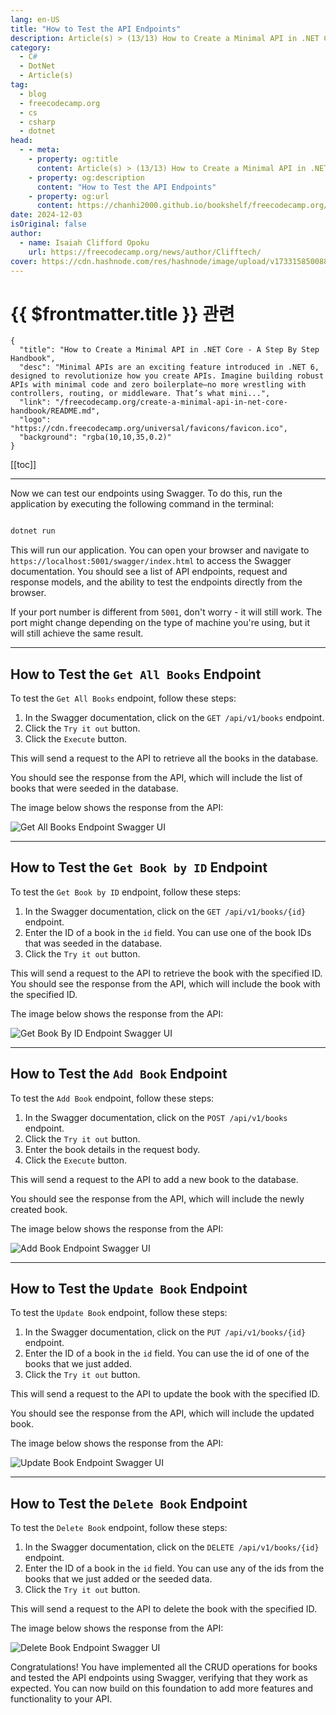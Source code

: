 ```yaml
---
lang: en-US
title: "How to Test the API Endpoints"
description: Article(s) > (13/13) How to Create a Minimal API in .NET Core - A Step By Step Handbook
category:
  - C#
  - DotNet
  - Article(s)
tag:
  - blog
  - freecodecamp.org
  - cs
  - csharp
  - dotnet
head:
  - - meta:
    - property: og:title
      content: Article(s) > (13/13) How to Create a Minimal API in .NET Core - A Step By Step Handbook
    - property: og:description
      content: "How to Test the API Endpoints"
    - property: og:url
      content: https://chanhi2000.github.io/bookshelf/freecodecamp.org/create-a-minimal-api-in-net-core-handbook/how-to-test-the-api-endpoints.html
date: 2024-12-03
isOriginal: false
author:
  - name: Isaiah Clifford Opoku
    url: https://freecodecamp.org/news/author/Clifftech/
cover: https://cdn.hashnode.com/res/hashnode/image/upload/v1733158500882/9af04a12-2121-4efd-a66f-00330896e358.png
---
```


# {{ $frontmatter.title }} 관련

```component VPCard
{
  "title": "How to Create a Minimal API in .NET Core - A Step By Step Handbook",
  "desc": "Minimal APIs are an exciting feature introduced in .NET 6, designed to revolutionize how you create APIs. Imagine building robust APIs with minimal code and zero boilerplate—no more wrestling with controllers, routing, or middleware. That’s what mini...",
  "link": "/freecodecamp.org/create-a-minimal-api-in-net-core-handbook/README.md",
  "logo": "https://cdn.freecodecamp.org/universal/favicons/favicon.ico",
  "background": "rgba(10,10,35,0.2)"
}
```

[[toc]]

---

<SiteInfo
  name="How to Create a Minimal API in .NET Core - A Step By Step Handbook"
  desc="Minimal APIs are an exciting feature introduced in .NET 6, designed to revolutionize how you create APIs. Imagine building robust APIs with minimal code and zero boilerplate—no more wrestling with controllers, routing, or middleware. That’s what mini..."
  url="https://freecodecamp.org/news/create-a-minimal-api-in-net-core-handbook#heading-how-to-test-the-api-endpoints"
  logo="https://cdn.freecodecamp.org/universal/favicons/favicon.ico"
  preview="https://cdn.hashnode.com/res/hashnode/image/upload/v1733158500882/9af04a12-2121-4efd-a66f-00330896e358.png"/>

Now we can test our endpoints using Swagger. To do this, run the application by executing the following command in the terminal:

```sh

dotnet run
```

This will run our application. You can open your browser and navigate to `https://localhost:5001/swagger/index.html` to access the Swagger documentation. You should see a list of API endpoints, request and response models, and the ability to test the endpoints directly from the browser.

If your port number is different from `5001`, don't worry - it will still work. The port might change depending on the type of machine you're using, but it will still achieve the same result.

---

## How to Test the `Get All Books` Endpoint

To test the `Get All Books` endpoint, follow these steps:

1. In the Swagger documentation, click on the `GET /api/v1/books` endpoint.
2. Click the `Try it out` button.
3. Click the `Execute` button.

This will send a request to the API to retrieve all the books in the database.

You should see the response from the API, which will include the list of books that were seeded in the database.

The image below shows the response from the API:

![Get All Books Endpoint Swagger UI ](https://cdn.hashnode.com/res/hashnode/image/upload/v1732624950148/b497bc8e-727a-43c9-910f-755b3b6f208b.png)

---

## How to Test the `Get Book by ID` Endpoint

To test the `Get Book by ID` endpoint, follow these steps:

1. In the Swagger documentation, click on the `GET /api/v1/books/{id}` endpoint.
2. Enter the ID of a book in the `id` field. You can use one of the book IDs that was seeded in the database.
3. Click the `Try it out` button.

This will send a request to the API to retrieve the book with the specified ID. You should see the response from the API, which will include the book with the specified ID.

The image below shows the response from the API:

![Get Book By ID Endpoint Swagger UI ](https://cdn.hashnode.com/res/hashnode/image/upload/v1732625042363/fe356453-afa6-4a78-b963-d0befff7bd63.png)

---

## How to Test the `Add Book` Endpoint

To test the `Add Book` endpoint, follow these steps:

1. In the Swagger documentation, click on the `POST /api/v1/books` endpoint.
2. Click the `Try it out` button.
3. Enter the book details in the request body.
4. Click the `Execute` button.

This will send a request to the API to add a new book to the database.

You should see the response from the API, which will include the newly created book.

The image below shows the response from the API:

![Add Book Endpoint Swagger UI ](https://cdn.hashnode.com/res/hashnode/image/upload/v1732625138350/faa54e57-e560-49ac-976a-b074e8eebb13.png)

---

## How to Test the `Update Book` Endpoint

To test the `Update Book` endpoint, follow these steps:

1. In the Swagger documentation, click on the `PUT /api/v1/books/{id}` endpoint.
2. Enter the ID of a book in the `id` field. You can use the id of one of the books that we just added.
3. Click the `Try it out` button.

This will send a request to the API to update the book with the specified ID.

You should see the response from the API, which will include the updated book.

The image below shows the response from the API:

![Update Book Endpoint Swagger UI ](https://cdn.hashnode.com/res/hashnode/image/upload/v1732625300781/3de90d6c-92ca-40cb-a54e-2236ec921d86.png)

---

## How to Test the `Delete Book` Endpoint

To test the `Delete Book` endpoint, follow these steps:

1. In the Swagger documentation, click on the `DELETE /api/v1/books/{id}` endpoint.
2. Enter the ID of a book in the `id` field. You can use any of the ids from the books that we just added or the seeded data.
3. Click the `Try it out` button.

This will send a request to the API to delete the book with the specified ID.

The image below shows the response from the API:

![Delete Book Endpoint Swagger UI](https://cdn.hashnode.com/res/hashnode/image/upload/v1732625225432/3b066f4c-2bf2-4f0c-a104-a94dbbad1706.png)

Congratulations! You have implemented all the CRUD operations for books and tested the API endpoints using Swagger, verifying that they work as expected. You can now build on this foundation to add more features and functionality to your API.
